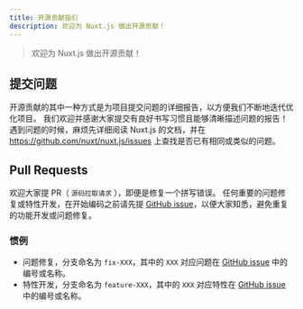 ```yaml
---
title: 开源贡献指引
description: 欢迎为 Nuxt.js 做出开源贡献！
---
```


> 欢迎为 Nuxt.js 做出开源贡献！

## 提交问题

开源贡献的其中一种方式是为项目提交问题的详细报告，以方便我们不断地迭代优化项目。
我们欢迎并感谢大家提交有良好书写习惯且能够清晰描述问题的报告！遇到问题的时候，麻烦先详细阅读 Nuxt.js 的文档，并在 https://github.com/nuxt/nuxt.js/issues 上查找是否已有相同或类似的问题。

## Pull Requests

欢迎大家提 PR（ `源码拉取请求` ），即便是修复一个拼写错误。
任何重要的问题修复或特性开发，在开始编码之前请先提 [GitHub issue](https://github.com/nuxt/nuxt.js/issues)，以便大家知悉，避免重复的功能开发或问题修复。

### 惯例

- 问题修复，分支命名为 `fix-XXX`，其中的 `XXX` 对应问题在 [GitHub issue](https://github.com/nuxt/nuxt.js/issues) 中的编号或名称。
- 特性开发，分支命名为 `feature-XXX`，其中的 `XXX` 对应特性在 [GitHub issue](https://github.com/nuxt/nuxt.js/issues) 中的编号或名称。
